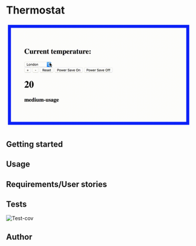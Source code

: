 # Thermostat
![Usage example](/lib/Thermostat-screen-grab.gif)

## Getting started
## Usage
## Requirements/User stories
## Tests

![Test-cov](https://imgur.com/YSlHiW5.png)
## Author

